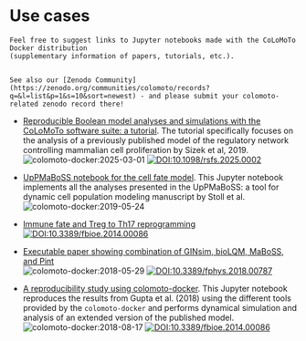 # Use cases

```{note}
Feel free to suggest links to Jupyter notebooks made with the CoLoMoTo Docker distribution
(supplementary information of papers, tutorials, etc.).
```

```{seealso}

See also our [Zenodo Community](https://zenodo.org/communities/colomoto/records?q=&l=list&p=1&s=10&sort=newest) - and please submit your colomoto-related zenodo record there!

```

- [Reproducible Boolean model analyses and simulations with the CoLoMoTo software suite: a tutorial](https://zenodo.org/records/15602427). The tutorial specifically focuses on the analysis of a previously published model of the regulatory network controlling mammalian cell proliferation by Sizek et al, 2019.\
  ![colomoto-docker:2025-03-01](https://img.shields.io/badge/colomoto--docker-2025--03--01-brightgreen)
  [![DOI:10.1098/rsfs.2025.0002](https://img.shields.io/badge/DOI-10.1098/rsfs.2025.0002-blue.svg)](https://doi.org/10.1098/rsfs.2025.0002)

- [UpPMaBoSS notebook for the cell fate model](https://nbviewer.org/github/colomoto/colomoto-docker/blob/2024-04-01/usecases/Population-level%20Cell%20Fate%20with%20UpPMaBoSS/CellFateModel_uppmaboss.ipynb). This Jupyter notebook implements all the analyses presented in the UpPMaBoSS: a tool for dynamic cell population modeling manuscript by Stoll et al.\
  ![colomoto-docker:2019-05-24](https://img.shields.io/badge/colomoto--docker-2019--05--24-brightgreen)

- [Immune fate and Treg to Th17 reprogramming](https://nbviewer.org/github/colomoto/colomoto-docker/blob/2024-04-01/usecases/Usecase%20-%20Balance%20of%20Th17%20vs%20Treg%20cell%20populations.ipynb)
\
  [![DOI:10.3389/fbioe.2014.00086](https://img.shields.io/badge/DOI-10.3389/fbioe.2014.00086-blue.svg)](https://doi.org/10.3389/fbioe.2014.00086)

- [Executable paper showing combination of GINsim, bioLQM, MaBoSS, and Pint](https://nbviewer.jupyter.org/gist/pauleve/a86717b0ae8750440dd589f778db428f/Usecase%20-%20Mutations%20enabling%20tumour%20invasion.ipynb)\
  ![colomoto-docker:2018-05-29](https://img.shields.io/badge/colomoto--docker-2018--05--29-brightgreen)
  [![DOI:10.3389/fphys.2018.00787](https://img.shields.io/badge/DOI-10.3389/fphys.2018.00787-blue.svg)](https://doi.org/10.3389/fphys.2018.00787)

- [A reproducibility study using colomoto-docker](https://nbviewer.org/github/bblodfon/colomoto-gupta/blob/master/gupta_john_zobolas.ipynb). This Jupyter notebook reproduces the results from Gupta et al. (2018) using the different tools provided by the `colomoto-docker` and performs dynamical simulation and analysis of an extended version of the published model.\
  ![colomoto-docker:2018-08-17](https://img.shields.io/badge/colomoto--docker-2018--08--17-brightgreen) [![DOI:10.3389/fbioe.2014.00086](https://img.shields.io/badge/DOI-10.1371/journal.pone.0200768-blue.svg)](https://doi.org/10.1371/journal.pone.0200768)
